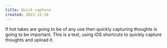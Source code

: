 ```yaml
---
title: Quick capture
created: 2021-12-26
---
```

If hot takes are going to be of any use then quickly capturing thoughts is going to be important. This is a test, using iOS shortcuts to quickly capture thoughts and upload it. 